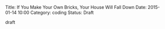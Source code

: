 Title: If You Make Your Own Bricks, Your House Will Fall Down
Date: 2015-01-14 10:00
Category: coding
Status: Draft

draft